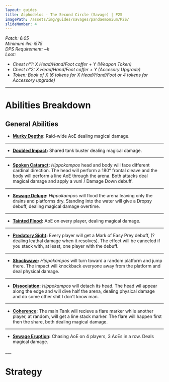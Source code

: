 ```yaml
---
layout: guides
title: Asphodelos - The Second Circle (Savage) | P2S
imagePath: /assets/img/guides/savages/pandaemonium/P2S/
slideNumber: 4
---
```


*Patch: 6.05  
Minimum ilvl: i575  
DPS Requirement: ~k  
Loot:*
+ *Chest n°1: X Head/Hand/Foot coffer + Y (Weapon Token)*
+ *Chest n°2: X Head/Hand/Foot coffer + Y (Accesory Upgrade)*
+ *Token: Book of X (6 tokens for X Head/Hand/Foot or 4 tokens for Accessory upgrade)*

___

<h1><a id="Abilities Breakdown">Abilities Breakdown</a></h1>

<div class="guideSection" markdown="1">
<h2><a id="ABGeneral Abilities">General Abilities</a></h2>

+ **<ins>Murky Depths</ins>:**
Raid-wide AoE dealing <span class="magic">magical damage</span>.

___

+ **<ins>Doubled Impact</ins>:**
Shared tank buster dealing <span class="magic">magical damage</span>.

___

+ **<ins>Spoken Cataract</ins>:**
*Hippokampos* head and body will face different cardinal direction. The head will perform a 180° frontal cleave and the body will perform a line AoE through the arena. Both attacks deal <span class="magic">magical damage</span> and apply a <span class="debuff">vunl / Damage Down</span> debuff.

___

+ **<ins>Sewage Deluge</ins>:**
*Hippokampos* will flood the arena leaving only the drains and platforms dry. Standing into the water will give a <span class="speDebuff">Dropsy</span> debuff, dealing <span class="magic">magical damage</span> overtime.

___

+ **<ins>Tainted Flood</ins>:**
AoE on every player, dealing <span class="magic">magical damage</span>.

___

+ **<ins>Predatory Sight</ins>:**
Every player will get a <span class="speDebuff">Mark of Easy Prey</span> debuff, (?dealing leathal damage when it resolves). The effect will be canceled if you stack with, at least, one player with the debuff.

___

+ **<ins>Shockwave</ins>:**
*Hippokampos* will turn toward a random platform and jump there. The impact will knockback everyone away from the platform and deal <span class="phys">physical damage</span>.

___

+ **<ins>Dissociation</ins>:**
*Hippokampos* will detach its head. The head wil appear along the edge and will dive half the arena, dealing <span class="phys">physical damage</span> and do some other shit I don't know man.

___

+ **<ins>Coherence</ins>:**
The main Tank will recieve a flare marker while another player, at random, will get a line stack marker. The flare will happen first then the share, both dealing <span class="magic">magical damage</span>.

___

+ **<ins>Sewage Eruption</ins>:**
Chasing AoE on 4 players, 3 AoEs in a row. Deals <span class="magic">magical damage</span>.

</div>
___
<h1><a id="Strategy">Strategy</a></h1>

<div class="guideSection" markdown="1">
<a id="SPhase 1"></a>

</div>